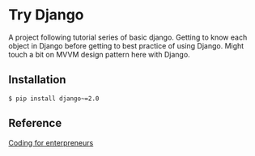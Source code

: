 # Try Django

A project following tutorial series of basic django. Getting to know each object in Django before getting to best practice of using Django.
Might touch a bit on MVVM design pattern here with Django.

## Installation
```
$ pip install django~=2.0
```

## Reference
[Coding for enterpreneurs](https://www.codingforentrepreneurs.com/projects/django-tests-unleashed)

